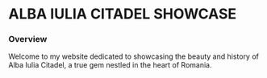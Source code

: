 # ALBA IULIA CITADEL SHOWCASE

### Overview
Welcome to my website dedicated to showcasing the beauty and history of Alba Iulia Citadel, a true gem nestled in the heart of Romania.

###
